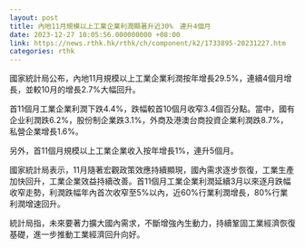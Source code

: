```yaml
---
layout: post
title: 內地11月規模以上工業企業利潤顯著升近30%　連升4個月
date: 2023-12-27 10:05:56.000000000 +08:00
link: https://news.rthk.hk/rthk/ch/component/k2/1733895-20231227.htm
categories: rthk
---
```


國家統計局公布，內地11月規模以上工業企業利潤按年增長29.5%，連續4個月增長，並較10月的增長2.7%大幅回升。

首11個月工業企業利潤下跌4.4%，跌幅較首10個月收窄3.4個百分點。當中，國有企业利潤跌6.2%，股份制企業跌3.1%，外商及港澳台商投資企業利潤跌8.7%，私營企業增長1.6%。

另外，首11個月規模以上工業企業收入按年增長1%，連升5個月。

國家統計局表示，11月隨著宏觀政策效應持續顯現，國內需求逐步恢復，工業生產加快回升，工業企業效益持續改善。首11個月工業企業利潤延續3月以來逐月跌幅收窄走勢，利潤跌幅年內首次收窄至5%以內，近60%行業利潤增長，80%行業利潤增速回升。

統計局指，未來要著力擴大國內需求，不斷增強內生動力，持續鞏固工業經濟恢復基礎，進一步推動工業經濟回升向好。

